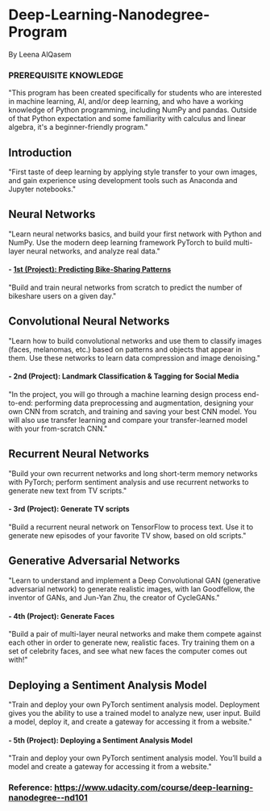 # Deep-Learning-Nanodegree-Program
By Leena AlQasem


### PREREQUISITE KNOWLEDGE
"This program has been created specifically for students who are interested in machine learning, AI, and/or deep learning, and who have a working knowledge of Python programming, including NumPy and pandas. Outside of that Python expectation and some familiarity with calculus and linear algebra, it's a beginner-friendly program."

## Introduction
"First taste of deep learning by applying style transfer to your own images, and gain experience using development tools such as Anaconda and Jupyter notebooks."

## Neural Networks
"Learn neural networks basics, and build your first network with Python and NumPy. Use the modern deep learning framework PyTorch to build multi-layer neural networks, and analyze real data."

#### - [1st (Project): Predicting Bike-Sharing Patterns](https://github.com/Leena20/Deep-Learning-Nanodegree-Program/tree/main/project-bikesharing-patterns) 
"Build and train neural networks from scratch to predict the number of bikeshare users on a given day."

## Convolutional Neural Networks
"Learn how to build convolutional networks and use them to classify images (faces, melanomas, etc.) based on patterns and objects that appear in them. Use these networks to learn data compression and image denoising."

#### - 2nd (Project): Landmark Classification & Tagging for Social Media
"In the project, you will go through a machine learning design process end-to-end: performing data preprocessing and augmentation, designing your own CNN from scratch, and training and saving your best CNN model. You will also use transfer learning and compare your transfer-learned model with your from-scratch CNN."

## Recurrent Neural Networks
"Build your own recurrent networks and long short-term memory networks with PyTorch; perform sentiment analysis and use recurrent networks to generate new text from TV scripts."

#### - 3rd (Project): Generate TV scripts
"Build a recurrent neural network on TensorFlow to process text. Use it to generate new episodes of your favorite TV show, based on old scripts."

## Generative Adversarial Networks
"Learn to understand and implement a Deep Convolutional GAN (generative adversarial network) to generate realistic images, with Ian Goodfellow, the inventor of GANs, and Jun-Yan Zhu, the creator of CycleGANs."

#### - 4th (Project): Generate Faces
"Build a pair of multi-layer neural networks and make them compete against each other in order to generate new, realistic faces. Try training them on a set of celebrity faces, and see what new faces the computer comes out with!"

## Deploying a Sentiment Analysis Model
"Train and deploy your own PyTorch sentiment analysis model. Deployment gives you the ability to use a trained model to analyze new, user input. Build a model, deploy it, and create a gateway for accessing it from a website." 

#### - 5th (Project): Deploying a Sentiment Analysis Model
"Train and deploy your own PyTorch sentiment analysis model. You’ll build a model and create a gateway for accessing it from a website."

### Reference: https://www.udacity.com/course/deep-learning-nanodegree--nd101
